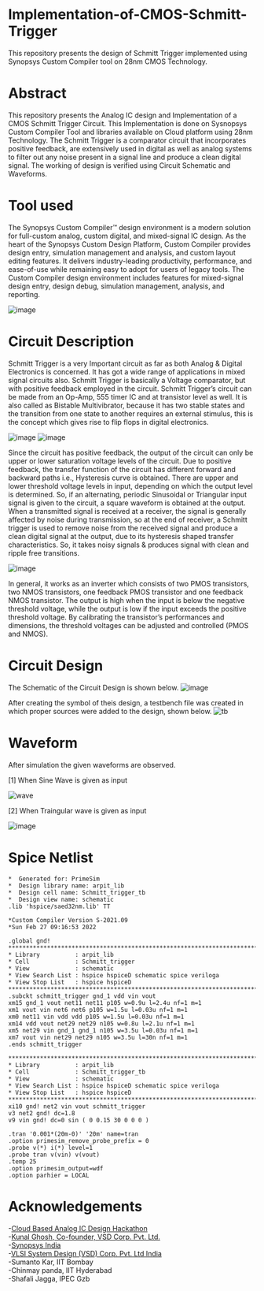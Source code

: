 # Implementation-of-CMOS-Schmitt-Trigger
This repository presents the design of Schmitt Trigger implemented using Synopsys Custom Compiler tool on 28nm CMOS Technology.
# Abstract
This repository presents the Analog IC design and Implementation of a CMOS Schmitt Trigger Circuit. This Implementation is done on Sysnopsys Custom Compiler Tool and libraries available on Cloud platform using 28nm Technology. The Schmitt Trigger is a comparator circuit that incorporates positive feedback, are extensively used in digital as well as analog systems to filter out any noise present in a signal line and produce a clean digital signal. The working of design is verified using Circuit Schematic and Waveforms.
# Tool used
The Synopsys Custom Compiler™ design environment is a modern solution for full-custom analog, custom digital, and mixed-signal IC design. As the heart of the Synopsys Custom Design Platform, Custom Compiler provides design entry, simulation management and analysis, and custom layout editing features. It delivers industry-leading productivity, performance, and ease-of-use while remaining easy to adopt for users of legacy tools. The Custom Compiler design environment includes features for mixed-signal design entry, design debug, simulation management, analysis, and reporting.

![image](https://user-images.githubusercontent.com/68592620/155877670-aca96fef-b256-4cef-85a3-668fcca537f9.png)

# Circuit Description
Schmitt Trigger is a very Important circuit as far as both Analog & Digital Electronics is concerned. It has got a wide range of applications in mixed signal circuits also. Schmitt Trigger is basically a Voltage comparator, but with positive feedback employed in the circuit. Schmitt Trigger’s circuit can be made from an Op-Amp, 555 timer IC and at transistor level as well. It is also called as Bistable Multivibrator, because it has two stable states and the transition from one state to another requires an external stimulus, this is the concept which gives rise to flip flops in digital electronics.

![image](https://user-images.githubusercontent.com/68592620/155877842-2f53de68-6fd2-4560-97c2-e0a290b0cc36.png)    ![image](https://user-images.githubusercontent.com/68592620/155878141-adc900df-68ba-4423-bc33-284641f0f708.png)

Since the circuit has positive feedback, the output of the circuit can only be upper or lower saturation voltage levels of the circuit. Due to positive feedback, the transfer function of the circuit has different forward and backward paths i.e., Hysteresis curve is obtained. There are upper and lower threshold voltage levels in input, depending on which the output level is determined. So, if an alternating, periodic Sinusoidal or Triangular input signal is given to the circuit, a square waveform is obtained at the output.
When a transmitted signal is received at a receiver, the signal is generally affected by noise during transmission, so at the end of receiver, a Schmitt trigger is used to remove noise from the received signal and produce a clean digital signal at the output, due to its hysteresis shaped transfer characteristics. So, it takes noisy signals & produces signal with clean and ripple free transitions.

![image](https://user-images.githubusercontent.com/68592620/155878054-baf1dc7f-796f-44bf-92aa-5ac617bc5eae.png)

In general, it works as an inverter which consists of two PMOS transistors, two NMOS transistors, one feedback PMOS transistor and one feedback NMOS transistor. The output is high when the input is below the negative threshold voltage, while the output is low if the input exceeds the positive threshold voltage. By calibrating the transistor’s performances and dimensions, the threshold voltages can be adjusted and controlled (PMOS and NMOS).

# Circuit Design
The Schematic of the Circuit Design is shown below.
![image](https://user-images.githubusercontent.com/68592620/155879444-6a8a5372-9e19-4bef-8dc5-2c24899f2ace.png)

After creating the symbol of theis design, a testbench file was created in which proper sources were added to the design, shown below.
![tb](https://user-images.githubusercontent.com/68592620/155878327-c9ef74f8-5cf5-434e-9c81-d0d568a050ff.png)

# Waveform
After simulation the given waveforms are observed.

[1] When Sine Wave is given as input

![wave](https://user-images.githubusercontent.com/68592620/155878424-39ef3a96-d546-4c35-9cb7-3df1be4ef369.png)

[2] When Traingular wave is given as input

![image](https://user-images.githubusercontent.com/68592620/155878502-739721fc-b7a3-42cc-82e5-cdc8a2e9f126.png)

# Spice Netlist

```
*  Generated for: PrimeSim
*  Design library name: arpit_lib
*  Design cell name: Schmitt_trigger_tb
*  Design view name: schematic
.lib 'hspice/saed32nm.lib' TT

*Custom Compiler Version S-2021.09
*Sun Feb 27 09:16:53 2022

.global gnd!
********************************************************************************
* Library          : arpit_lib
* Cell             : Schmitt_trigger
* View             : schematic
* View Search List : hspice hspiceD schematic spice veriloga
* View Stop List   : hspice hspiceD
********************************************************************************
.subckt schmitt_trigger gnd_1 vdd vin vout
xm15 gnd_1 vout net11 net11 p105 w=0.9u l=2.4u nf=1 m=1
xm1 vout vin net6 net6 p105 w=1.5u l=0.03u nf=1 m=1
xm0 net11 vin vdd vdd p105 w=1.5u l=0.03u nf=1 m=1
xm14 vdd vout net29 net29 n105 w=0.8u l=2.1u nf=1 m=1
xm5 net29 vin gnd_1 gnd_1 n105 w=3.5u l=0.03u nf=1 m=1
xm7 vout vin net29 net29 n105 w=3.5u l=30n nf=1 m=1
.ends schmitt_trigger

********************************************************************************
* Library          : arpit_lib
* Cell             : Schmitt_trigger_tb
* View             : schematic
* View Search List : hspice hspiceD schematic spice veriloga
* View Stop List   : hspice hspiceD
********************************************************************************
xi10 gnd! net2 vin vout schmitt_trigger
v3 net2 gnd! dc=1.8
v9 vin gnd! dc=0 sin ( 0 0.15 30 0 0 0 )

.tran '0.001*(20m-0)' '20m' name=tran
.option primesim_remove_probe_prefix = 0
.probe v(*) i(*) level=1
.probe tran v(vin) v(vout)
.temp 25
.option primesim_output=wdf
.option parhier = LOCAL
```
# Acknowledgements
-[Cloud Based Analog IC Design Hackathon](https://hackathoniith.in/')  
-[Kunal Ghosh, Co-founder, VSD Corp. Pvt. Ltd.](https://www.linkedin.com/in/kunal-ghosh-vlsisystemdesign-com-28084836/?originalSubdomain=in/')  
-[Synopsys India](https://www.synopsys.com/')  
-[VLSI System Design (VSD) Corp. Pvt. Ltd India](https://www.vlsisystemdesign.com/')  
-Sumanto Kar, IIT Bombay  
-Chinmay panda, IIT Hyderabad  
-Shafali Jagga, IPEC Gzb

